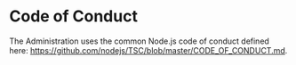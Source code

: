 # Code of Conduct

The Administration uses the common Node.js code of conduct defined
here: https://github.com/nodejs/TSC/blob/master/CODE_OF_CONDUCT.md.
